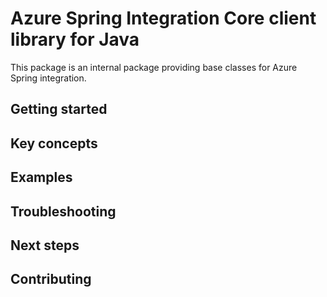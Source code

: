 # Azure Spring Integration Core client library for Java
This package is an internal package providing base classes for Azure Spring integration.

## Getting started
## Key concepts
## Examples
## Troubleshooting
## Next steps
## Contributing
